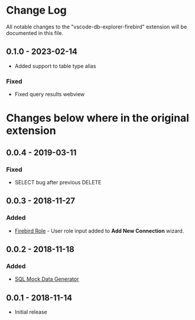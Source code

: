 # Change Log

All notable changes to the "vscode-db-explorer-firebird" extension will be documented in this file.

## 0.1.0 - 2023-02-14

 - Added support to table type alias

### Fixed
 - Fixed query results webview

# Changes below where in the original extension

## 0.0.4 - 2019-03-11

### Fixed
 - SELECT bug after previous DELETE

## 0.0.3 - 2018-11-27

### Added

- [Firebird Role](https://firebirdsql.org/file/documentation/reference_manuals/fblangref25-en/html/fblangref25-ddl-role.html) - User role input added to **Add New Connection** wizard.

## 0.0.2 - 2018-11-18

### Added

- [SQL Mock Data Generator](https://github.com/mvitlov/vscode-db-explorer-firebird/wiki/SQL-Mock-Data-Generator)

## 0.0.1 - 2018-11-14

- Initial release
